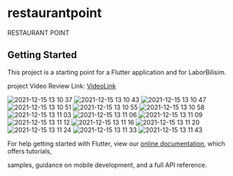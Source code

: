 # restaurantpoint

RESTAURANT POINT

## Getting Started

This project is a starting point for a Flutter application and for LaborBilisim.

project Video Review Link:
[VideoLink](https://digitalpratix.com/wp-content/uploads/2021-12-15-13.05.19.mp4)


![2021-12-15 13 10 37](https://user-images.githubusercontent.com/48150826/146167370-42726810-5fee-4bb7-a60b-70bb2f33f925.jpg)
![2021-12-15 13 10 43](https://user-images.githubusercontent.com/48150826/146167380-dc00fb15-dd34-4582-8aa9-beda3dc59415.jpg)
![2021-12-15 13 10 47](https://user-images.githubusercontent.com/48150826/146167383-6b5df8e0-51df-4462-812e-371f37d35215.jpg)
![2021-12-15 13 10 51](https://user-images.githubusercontent.com/48150826/146167387-4d7376ef-261e-4c61-9874-fedbc5c0c916.jpg)
![2021-12-15 13 10 55](https://user-images.githubusercontent.com/48150826/146167388-c86ff7c9-b13b-45d7-b346-d1c817d0a0a3.jpg)
![2021-12-15 13 10 58](https://user-images.githubusercontent.com/48150826/146167391-773c74d2-c069-46d3-94ef-d670b2377fa9.jpg)
![2021-12-15 13 11 03](https://user-images.githubusercontent.com/48150826/146167394-75ba3242-1d6f-4b48-8c9a-bdd080e50739.jpg)
![2021-12-15 13 11 06](https://user-images.githubusercontent.com/48150826/146167395-9dd35adf-74da-4783-904d-d6c548f558a0.jpg)
![2021-12-15 13 11 09](https://user-images.githubusercontent.com/48150826/146167397-1be747f3-4cf2-47b1-9320-4ca5a7c9cadd.jpg)
![2021-12-15 13 11 12](https://user-images.githubusercontent.com/48150826/146167399-7a43347a-148a-463d-95c8-aa95c006b2f1.jpg)
![2021-12-15 13 11 16](https://user-images.githubusercontent.com/48150826/146167401-b95ab556-c89c-4945-b289-50efe3cca612.jpg)
![2021-12-15 13 11 20](https://user-images.githubusercontent.com/48150826/146167403-87b216bd-af39-491e-bb58-88fa94b75c02.jpg)
![2021-12-15 13 11 24](https://user-images.githubusercontent.com/48150826/146167405-914dd541-cd8d-4192-b16e-d746575288eb.jpg)
![2021-12-15 13 11 33](https://user-images.githubusercontent.com/48150826/146167406-ea57a78c-1a8d-4fe3-85be-4397cbf71ead.jpg)
![2021-12-15 13 11 43](https://user-images.githubusercontent.com/48150826/146167407-0b0a2631-0677-494a-a20f-e1186325234b.jpg)

For help getting started with Flutter, view our
[online documentation](https://flutter.dev/docs), which offers tutorials,

samples, guidance on mobile development, and a full API reference.
